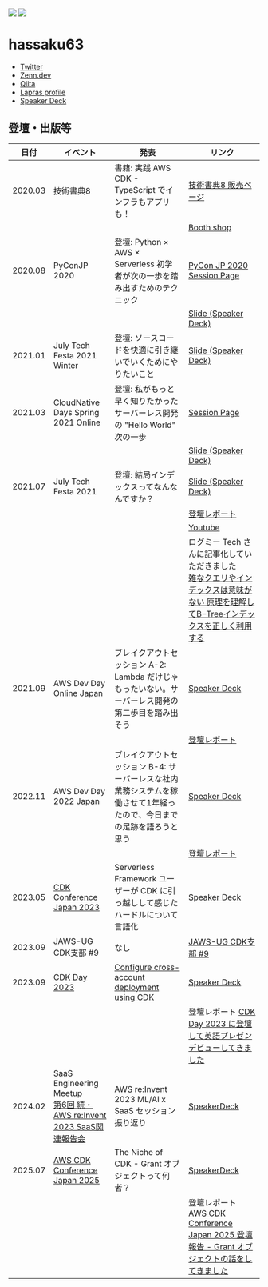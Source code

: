 <div>
  <img align="center" src="https://github-readme-stats.vercel.app/api?username=hassaku63&show_icons=true&hide_border=true" />  
  <img align="center" src="https://github-readme-stats.vercel.app/api/top-langs/?username=hassaku63&langs_count=6&hide=html&hide_border=true/" >
</div>

# hassaku63

- [Twitter](https://twitter.com/hassaku_63)
- [Zenn.dev](https://zenn.dev/hassaku63)
- [Qiita](https://qiita.com/hassaku_63)
- [Lapras profile](https://lapras.com/public/GCTGNRV)
- [Speaker Deck](https://speakerdeck.com/hassaku63)

## 登壇・出版等

| 日付     | イベント  | 発表   | リンク |
| ---     | ---     | ---    | ---  |
| 2020.03 | 技術書典8 | 書籍: 実践 AWS CDK - TypeScript でインフラもアプリも！ | [技術書典8 販売ページ](https://techbookfest.org/product/5655856821567488) |
|         |         |  | [Booth shop](https://booth.pm/ja/items/1881928) |
| 2020.08 | PyConJP 2020 | 登壇: Python × AWS × Serverless 初学者が次の一歩を踏み出すためのテクニック | [PyCon JP 2020 Session Page](https://pycon.jp/2020/en/timetable/?id=203588) |
|         |         |  | [Slide (Speaker Deck)](https://speakerdeck.com/hassaku63/python-and-aws-and-serverless-step-to-the-next-stage-from-a-beginner) |
| 2021.01 | July Tech Festa 2021 Winter | 登壇: ソースコードを快適に引き継いでいくためにやりたいこと | [Slide (Speaker Deck)](https://speakerdeck.com/hassaku63/jtf2021w-f5-hassaku-building-development-environment-with-docker-and-vscode) |
| 2021.03 | CloudNative Days Spring 2021 Online | 登壇: 私がもっと早く知りたかったサーバーレス開発の "Hello World" 次の一歩 | [Session Page](https://event.cloudnativedays.jp/cndo2021/talks/981) |
|         |         |  | [Slide (Speaker Deck)](https://speakerdeck.com/hassaku63/serverless-development-practices-the-next-step-of-hello-world) |
| 2021.07 | July Tech Festa 2021 | 登壇: 結局インデックスってなんなんですか？ | [Slide (Speaker Deck)](https://speakerdeck.com/hassaku63/lets-learn-about-b-tree-index) |
|         |         |  | [登壇レポート](https://blog.serverworks.co.jp/2021/07/19/145409) |
|         |         |  | [Youtube](https://youtu.be/33oFtND-dj4) |
|         |         |  | ログミー Tech さんに記事化していただきました<br/>[雑なクエリやインデックスは意味がない 原理を理解してB−Treeインデックスを正しく利用する](https://logmi.jp/tech/articles/325519) |
| 2021.09 | AWS Dev Day Online Japan | ブレイクアウトセッション A-2: Lambda だけじゃもったいない。サーバーレス開発の第二歩目を踏み出そう | [Speaker Deck](https://speakerdeck.com/hassaku63/lets-take-second-step-in-serverless-development) |
|         |         |  | [登壇レポート](https://blog.serverworks.co.jp/aws-dev-day-online-japan-2021-report-hashimoto) |
| 2022.11 | AWS Dev Day 2022 Japan | ブレイクアウトセッション B-4: サーバーレスな社内業務システムを稼働させて1年経ったので、今日までの足跡を語ろうと思う | [Speaker Deck](https://speakerdeck.com/hassaku63/footprint-of-in-house-system-developed-fully-serverless-on-aws-a84d3a8f-827d-4abf-ac82-cc4b5b5967d4) |
|         |         |  | [登壇レポート](https://blog.serverworks.co.jp/aws-dev-day-online-japan-2021-report-hashimoto) |
| 2023.05 | [CDK Conference Japan 2023](https://jawsug-cdk.connpass.com/event/278205/) | Serverless Framework ユーザーが CDK に引っ越しして感じたハードルについて言語化	 | [Speaker Deck](https://speakerdeck.com/hassaku63/serverless-framework-yuzaga-cdk-niyin-tuyue-sisitegan-zitahadorunituiteyan-yu-hua-sitemiru) |
| 2023.09 | JAWS-UG CDK支部 #9 | なし| [JAWS-UG CDK支部 \#9](https://jawsug-cdk.connpass.com/event/294236/) |
| 2023.09 | [CDK Day 2023](https://www.cdkday.com/) | [Configure cross-account deployment using CDK](https://www.cdkday.com/#configure-cross-account-deployment-using-cdk) | [Speaker Deck](https://speakerdeck.com/hassaku63/cdk-day-2023-configure-cross-account-deployment-using-cdk) |
|         |         |  | 登壇レポート [CDK Day 2023 に登壇して英語プレゼンデビューしてきました](https://blog.serverworks.co.jp/2023/10/02/172950) |
| 2024.02 | SaaS Engineering Meetup<br/>[第6回 続・AWS re:Invent 2023 SaaS関連報告会](https://saas-engineering-meetup.connpass.com/event/307955/) | AWS re:Invent 2023 ML/AI x SaaS セッション振り返り | [SpeakerDeck](https://speakerdeck.com/hassaku63/saas-eng-meetup-6-hassaku63) |
| 2025.07 | [AWS CDK Conference Japan 2025](https://jawsug-cdk.connpass.com/event/356357/) | The Niche of CDK - Grant オブジェクトって何者？ | [SpeakerDeck](https://speakerdeck.com/hassaku63/the-niche-of-cdk-what-isgrant-object) |
|         |         |  | 登壇レポート [AWS CDK Conference Japan 2025 登壇報告 - Grant オブジェクトの話をしてきました](https://blog.serverworks.co.jp/2025/07/13/224508) |

